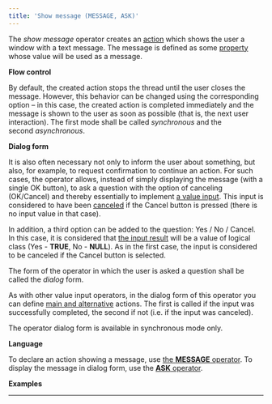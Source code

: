 ```yaml
---
title: 'Show message (MESSAGE, ASK)'
---
```


The *show message* operator creates an [action](Actions.md) which shows the user a window with a text message. The message is defined as some [property](Properties.md) whose value will be used as a message.

**Flow control**

By default, the created action stops the thread until the user closes the message. However, this behavior can be changed using the corresponding option – in this case, the created action is completed immediately and the message is shown to the user as soon as possible (that is, the next user interaction). The first mode shall be called *synchronous* and the second *asynchronous*.

**Dialog form**

It is also often necessary not only to inform the user about something, but also, for example, to request confirmation to continue an action. For such cases, the operator allows, instead of simply displaying the message (with a single OK button), to ask a question with the option of canceling (OK/Cancel) and thereby essentially to implement [a value input](Value_input.md). This input is considered to have been [canceled](Value-input_35520941.html#Valueinput-result) if the Cancel button is pressed (there is no input value in that case).

In addition, a third option can be added to the question: Yes / No / Cancel. In this case, it is considered that [the input result](Value-input_35520941.html#Valueinput-result) will be a value of logical class (Yes - **TRUE**, No - **NULL**). As in the first case, the input is considered to be canceled if the Cancel button is selected.

The form of the operator in which the user is asked a question shall be called the *dialog* form. 

As with other value input operators, in the dialog form of this operator you can define [main and alternative](Value-input_35520941.html#Valueinput-result) actions. The first is called if the input was successfully completed, the second if not (i.e. if the input was canceled).

The operator dialog form is available in synchronous mode only.

**Language**

To declare an action showing a message, use [the **MESSAGE** operator](MESSAGE_operator.md). To display the message in dialog form, use the [**ASK** operator](ASK_operator.md).

**Examples**

************************************************


